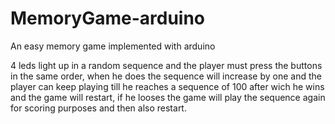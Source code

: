 # MemoryGame-arduino

An easy memory game implemented with arduino

4 leds light up in a random sequence and the player must press the buttons in the same order, 
when he does the sequence will increase by one and the player can keep playing till he reaches
a sequence of 100 after wich he wins and the game will restart, if he looses the game will play 
the sequence again for scoring purposes and then also restart.
